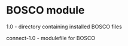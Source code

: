 BOSCO module
============

1.0 - directory containing installed BOSCO files 

connect-1.0 - modulefile for BOSCO